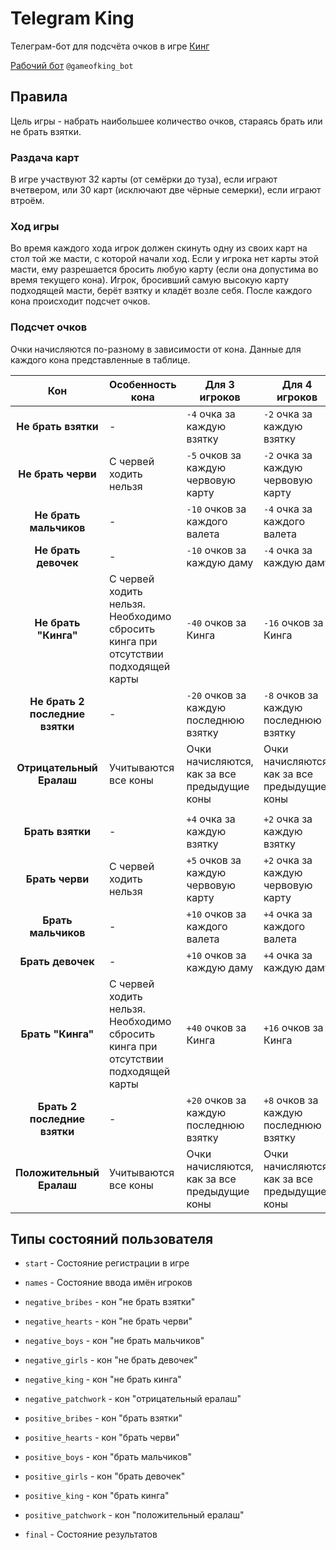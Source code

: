 # Telegram King
Телеграм-бот для подсчёта очков в игре [Кинг](https://ru.wikipedia.org/wiki/Кинг_(игра))

[Рабочий бот](https://t.me/gameofking_bot) `@gameofking_bot` 

## Правила

Цель игры - набрать наибольшее количество очков, стараясь брать или не брать взятки.

### Раздача карт

В игре участвуют 32 карты (от семёрки до туза), если играют вчетвером, или 30 карт (исключают
две чёрные семерки), если играют втроём. 

### Ход игры

Во время каждого хода игрок должен скинуть одну из своих карт на стол той же масти, с которой 
начали ход. Если у игрока нет карты этой масти, ему разрешается бросить любую карту (если она 
допустима во время текущего кона). Игрок, бросивший самую высокую карту подходящей масти, берёт
взятку и кладёт возле себя. После каждого кона происходит подсчет очков.

### Подсчет очков

Очки начисляются по-разному в зависимости от кона. Данные для каждого кона представленные в 
таблице.

|                 Кон             |     Особенность кона   |                 Для 3 игроков                | Для 4 игроков                                |
| :-----------------------------: | ---------------------- | -------------------------------------------- | -------------------------------------------- |
|        **Не брать взятки**      |         -              |          `-4` очка за каждую взятку          |          `-2` очка за каждую взятку          |
|         **Не брать черви**      | С червей ходить нельзя |       `-5` очков за каждую червовую карту    |      `-2` очка за каждую червовую карту      |
|       **Не брать мальчиков**    |         -              |        `-10` очков за каждого валета         |          `-4` очка за каждого валета         |
|        **Не брать девочек**     |         -              |          `-10` очков за каждую даму          |          `-4` очка за каждую даму            |
|        **Не брать "Кинга"**     | С червей ходить нельзя. Необходимо сбросить кинга при отсутствии подходящей карты | `-40` очков за Кинга | `-16` очков за Кинга |
| **Не брать 2 последние взятки** |         -              |     `-20` очков за каждую последнюю взятку   |     `-8` очков за каждую последнюю взятку    |
|      **Отрицательный Ералаш**   |  Учитываются все коны  | Очки начисляются, как за все предыдущие коны | Очки начисляются, как за все предыдущие коны |
|||||
|           **Брать взятки**      |         -              |          `+4` очка за каждую взятку          |           `+2` очка за каждую взятку         |
|            **Брать черви**      | С червей ходить нельзя |     `+5` очков за каждую червовую карту      |       `+2` очка за каждую червовую карту     |
|          **Брать мальчиков**    |         -              |        `+10` очков за каждого валета         |           `+4` очка за каждого валета        |
|           **Брать девочек**     |         -              |         `+10` очков за каждую даму           |           `+4` очка за каждую даму           |
|           **Брать "Кинга"**     | С червей ходить нельзя. Необходимо сбросить кинга при отсутствии подходящей карты | `+40` очков за Кинга | `+16` очков за Кинга |
|    **Брать 2 последние взятки** |         -              |    `+20` очков за каждую последнюю взятку    |      `+8` очков за каждую последнюю взятку   |
|      **Положительный Ералаш**   |  Учитываются все коны  | Очки начисляются, как за все предыдущие коны | Очки начисляются, как за все предыдущие коны |




## Типы состояний пользователя

* `start` - Состояние регистрации в игре 

* `names` - Состояние ввода имён игроков

* `negative_bribes` - кон "не брать взятки"
* `negative_hearts` - кон "не брать черви"
* `negative_boys` - кон "не брать мальчиков"
* `negative_girls` - кон "не брать девочек"
* `negative_king` - кон "не брать кинга"
* `negative_patchwork` - кон "отрицательный ералаш"


* `positive_bribes` - кон "брать взятки"
* `positive_hearts` - кон "брать черви"
* `positive_boys` - кон "брать мальчиков"
* `positive_girls` - кон "брать девочек"
* `positive_king` - кон "брать кинга"
* `positive_patchwork` - кон "положительный ералаш"

* `final` - Состояние результатов

